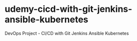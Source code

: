 # udemy-cicd-with-git-jenkins-ansible-kubernetes
DevOps Project - CI/CD with Git Jenkins Ansible Kubernetes
